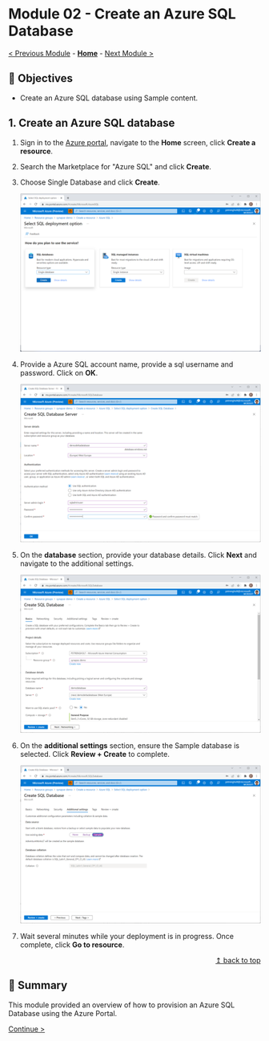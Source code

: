 # Module 02 - Create an Azure SQL Database

[< Previous Module](../../module02/module01.md) - **[Home](../README.md)** - [Next Module >](../module03/module03.md)

## :dart: Objectives

* Create an Azure SQL database using Sample content.

## 1. Create an Azure SQL database

1. Sign in to the [Azure portal](https://portal.azure.com), navigate to the **Home** screen, click **Create a resource**.
2. Search the Marketplace for "Azure SQL" and click **Create**.
3. Choose Single Database and click **Create**.

    ![Create a Resource](../module02/screen01.png)  

4. Provide a Azure SQL account name, provide a sql username and password. Click on **OK**.

    ![Create a Resource](../module02/screen02.png)  

5. On the **database** section, provide your database details. Click **Next** and navigate to the additional settings.

    ![Create a Resource](../module02/screen03.png)

6. On the **additional settings** section, ensure the Sample database is selected. Click **Review + Create** to complete.

    ![Create a Resource](../module02/screen04.png)  

7. Wait several minutes while your deployment is in progress. Once complete, click **Go to resource**.

<div align="right"><a href="#module-02---create-an-azure-sql-database">↥ back to top</a></div>


## :tada: Summary

This module provided an overview of how to provision an Azure SQL Database using the Azure Portal.

[Continue >](../modules03/module03.md)
